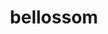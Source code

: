 ---
id: 182
title: bellossom
types: [grass]
image: https://raw.githubusercontent.com/PokeAPI/sprites/master/sprites/pokemon/182.png
---